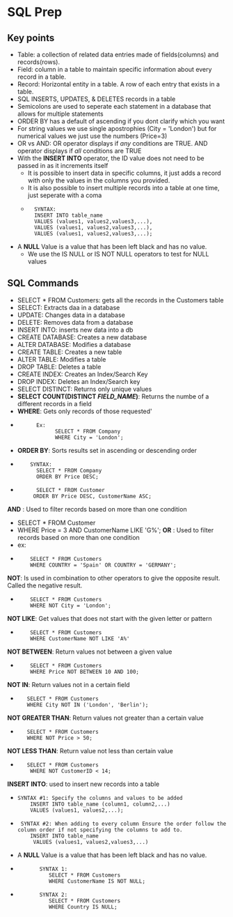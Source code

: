 # **SQL Prep**
## Key points
- Table: a collection of related data entries made of fields(columns) and records(rows).
- Field: column in a table to maintain specific information about every record in a table.
- Record: Horizontal entity in a table. A row of each entry that exists in a table.
- SQL INSERTS, UPDATES, & DELETES records in a table
- Semicolons are used to seperate each statement in a database that allows for multiple statements
- ORDER BY has a default of ascending if you dont clarify which you want
- For string values we use single apostrophies (City = 'London') but for numerical values we just use the numbers (Price=3)
- OR vs AND: OR operator displays if *any* conditions are TRUE. AND operator displays if *all* conditions are TRUE
- With the **INSERT INTO** operator, the ID value does not need to be passed in as it increments itself
   -  It is possible to insert data in specific columns, it just adds a record with only the values in the columns you provided.
   -  It is also possible to insert multiple records into a table at one time, just seperate with a coma
   -       SYNTAX:
           INSERT INTO table_name
           VALUES (values1, values2,values3,...),
           VALUES (values1, values2,values3,...),
           VALUES (values1, values2,values3,...);
- A **NULL** Value is a value that has been left black and has no value.
  - We use the IS NULL or IS NOT NULL operators to test for NULL values
## SQL Commands
- SELECT * FROM Customers: gets all the records in the Customers table
- SELECT: Extracts daa in a database
- UPDATE: Changes data in a database
- DELETE: Removes data from a database
- INSERT INTO: inserts new data into a db
- CREATE DATABASE: Creates a new database
- ALTER DATABASE: Modifies a database
- CREATE TABLE: Creates a new table
- ALTER TABLE: Modifies a table
- DROP TABLE: Deletes a table
- CREATE INDEX: Creates an Index/Search Key
- DROP INDEX: Deletes an Index/Search key
- SELECT DISTINCT: Returns only unique values
- **SELECT COUNT(DISTINCT  *FIELD_NAME*)**: Returns the numbe of a different records in a field
- **WHERE**: Gets only records of those requested'
-           Ex:
                  SELECT * FROM Company
                  WHERE City = 'London';
- **ORDER BY**: Sorts results set in ascending or descending order
-         SYNTAX:
            SELECT * FROM Company
            ORDER BY Price DESC;

-           SELECT * FROM Customer
           ORDER BY Price DESC, CustomerName ASC;
 **AND** : Used to filter records based on more than one condition
-   SELECT * FROM Customer
-   WHERE Price = 3 AND CustomerName LIKE 'G%';
   **OR** : Used to filter records based on more than one condition
-   ex:
-         SELECT * FROM Customers
          WHERE COUNTRY = 'Spain' OR COUNTRY = 'GERMANY';
 **NOT**: Is used in combination to other operators to give the opposite result. Called the negative result.
-         SELECT * FROM Customers
          WHERE NOT City = 'London';
 **NOT LIKE**: Get values that does not start with the given letter or pattern
-         SELECT * FROM Customers
          WHERE CustomerName NOT LIKE 'A%'
 **NOT BETWEEN**: Return values not between a given value
-         SELECT * FROM Customers
          WHERE Price NOT BETWEEN 10 AND 100;
**NOT IN**: Return values not in a certain field
-        SELECT * FROM Customers
         WHERE City NOT IN ('London', 'Berlin');
**NOT GREATER THAN**: Return values not greater than a certain value
-        SELECT * FROM Customers
         WHERE NOT Price > 50;
**NOT LESS THAN**: Return value not less than certain value
-        SELECT * FROM Customers
          WHERE NOT CustomerID < 14;
**INSERT INTO**: used to insert new records into a table
-     SYNTAX #1: Specify the columns and values to be added
          INSERT INTO table_name (column1, column2,...)
          VALUES (values1, values2,...);
-      SYNTAX #2: When adding to every column Ensure the order follow the column order if not specifying the columns to add to.
          INSERT INTO table_name
           VALUES (values1, values2,values3,...)
- A **NULL** Value is a value that has been left black and has no value.
-            SYNTAX 1:
                SELECT * FROM Customers
                WHERE CustomerName IS NOT NULL;
-            SYNTAX 2:
                SELECT * FROM Customers
                WHERE Country IS NULL;
